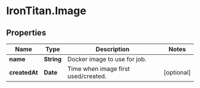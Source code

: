 # IronTitan.Image

## Properties
Name | Type | Description | Notes
------------ | ------------- | ------------- | -------------
**name** | **String** | Docker image to use for job. | 
**createdAt** | **Date** | Time when image first used/created. | [optional] 


